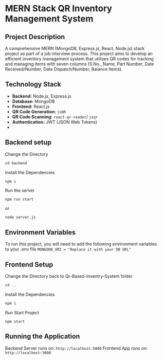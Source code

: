 # MERN Stack QR Inventory Management System

## Project Description
A comprehensive MERN (MongoDB, Express.js, React, Node.js) stack project as part of a job interview process. This project aims to develop an efficient inventory management system that utilizes QR codes for tracking and managing items with seven columns (S.No., Name, Part Number, Date Received/Number, Date Dispatch/Number, Balance Items).

## Technology Stack
- **Backend:** Node.js, Express.js
- **Database:** MongoDB 
- **Frontend:** React.js
- **QR Code Generation:** `jsQR` 
- **QR Code Scanning:** `react-qr-reader`/ `jsqr`
- **Authentication:** JWT (JSON Web Tokens)
- 
## Backend setup
Change the Directory
```javaScript
cd backend
```

Install the Dependencies
```bash 
npm i
```

Run the server
```
npm run start
```
or
```
node server.js
```
## Environment Variables

To run this project, you will need to add the following environment variables to your .env file
`MONGODB_URI = "Replace it with your DB URL"`

## Frontend Setup
Change the Directory back to Qr-Based-Inventry-System folder
```javaScript
cd ..
```
Install the Dependencies
```bash 
npm i
```

Run Start Project
```
npm start
```

## Running the Application
Backend Server runs on: `http://localhost:5000`
Frontend App runs on: `http://localhost:3000`
